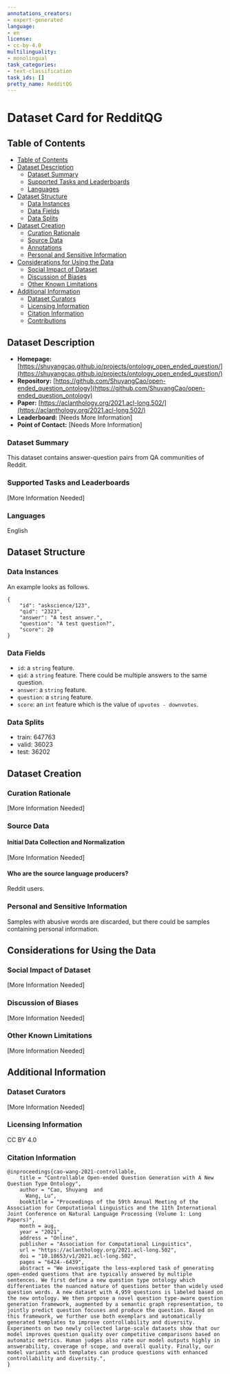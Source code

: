 ```yaml
---
annotations_creators:
- expert-generated
language:
- en
license:
- cc-by-4.0
multilinguality:
- monolingual
task_categories:
- text-classification
task_ids: []
pretty_name: RedditQG
---
```



# Dataset Card for RedditQG

## Table of Contents
- [Table of Contents](#table-of-contents)
- [Dataset Description](#dataset-description)
  - [Dataset Summary](#dataset-summary)
  - [Supported Tasks and Leaderboards](#supported-tasks-and-leaderboards)
  - [Languages](#languages)
- [Dataset Structure](#dataset-structure)
  - [Data Instances](#data-instances)
  - [Data Fields](#data-fields)
  - [Data Splits](#data-splits)
- [Dataset Creation](#dataset-creation)
  - [Curation Rationale](#curation-rationale)
  - [Source Data](#source-data)
  - [Annotations](#annotations)
  - [Personal and Sensitive Information](#personal-and-sensitive-information)
- [Considerations for Using the Data](#considerations-for-using-the-data)
  - [Social Impact of Dataset](#social-impact-of-dataset)
  - [Discussion of Biases](#discussion-of-biases)
  - [Other Known Limitations](#other-known-limitations)
- [Additional Information](#additional-information)
  - [Dataset Curators](#dataset-curators)
  - [Licensing Information](#licensing-information)
  - [Citation Information](#citation-information)
  - [Contributions](#contributions)

## Dataset Description

- **Homepage:** [https://shuyangcao.github.io/projects/ontology_open_ended_question/](https://shuyangcao.github.io/projects/ontology_open_ended_question/)
- **Repository:** [https://github.com/ShuyangCao/open-ended_question_ontology](https://github.com/ShuyangCao/open-ended_question_ontology)
- **Paper:** [https://aclanthology.org/2021.acl-long.502/](https://aclanthology.org/2021.acl-long.502/)
- **Leaderboard:** [Needs More Information]
- **Point of Contact:** [Needs More Information]

### Dataset Summary

This dataset contains answer-question pairs from QA communities of Reddit.

### Supported Tasks and Leaderboards

[More Information Needed]

### Languages

English

## Dataset Structure

### Data Instances

An example looks as follows.
```
{
    "id": "askscience/123",
    "qid": "2323",
    "answer": "A test answer.",
    "question": "A test question?",
    "score": 20
}
```

### Data Fields

- `id`: a `string` feature.
- `qid`: a `string` feature. There could be multiple answers to the same question.
- `answer`: a `string` feature.
- `question`: a `string` feature.
- `score`: an `int` feature which is the value of `upvotes - downvotes`.

### Data Splits

- train: 647763
- valid: 36023
- test: 36202

## Dataset Creation

### Curation Rationale

[More Information Needed]

### Source Data

#### Initial Data Collection and Normalization

[More Information Needed]

#### Who are the source language producers?

Reddit users.

### Personal and Sensitive Information

Samples with abusive words are discarded, but there could be samples containing personal information.

## Considerations for Using the Data

### Social Impact of Dataset

[More Information Needed]

### Discussion of Biases

[More Information Needed]

### Other Known Limitations

[More Information Needed]

## Additional Information

### Dataset Curators

[More Information Needed]

### Licensing Information

CC BY 4.0

### Citation Information

```
@inproceedings{cao-wang-2021-controllable,
    title = "Controllable Open-ended Question Generation with A New Question Type Ontology",
    author = "Cao, Shuyang  and
      Wang, Lu",
    booktitle = "Proceedings of the 59th Annual Meeting of the Association for Computational Linguistics and the 11th International Joint Conference on Natural Language Processing (Volume 1: Long Papers)",
    month = aug,
    year = "2021",
    address = "Online",
    publisher = "Association for Computational Linguistics",
    url = "https://aclanthology.org/2021.acl-long.502",
    doi = "10.18653/v1/2021.acl-long.502",
    pages = "6424--6439",
    abstract = "We investigate the less-explored task of generating open-ended questions that are typically answered by multiple sentences. We first define a new question type ontology which differentiates the nuanced nature of questions better than widely used question words. A new dataset with 4,959 questions is labeled based on the new ontology. We then propose a novel question type-aware question generation framework, augmented by a semantic graph representation, to jointly predict question focuses and produce the question. Based on this framework, we further use both exemplars and automatically generated templates to improve controllability and diversity. Experiments on two newly collected large-scale datasets show that our model improves question quality over competitive comparisons based on automatic metrics. Human judges also rate our model outputs highly in answerability, coverage of scope, and overall quality. Finally, our model variants with templates can produce questions with enhanced controllability and diversity.",
}
```
